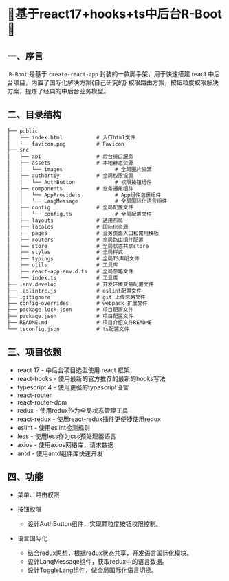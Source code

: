 # 🎉基于react17+hooks+ts中后台R-Boot🎉
## 一、序言
​		`R-Boot` 是基于 `create-react-app` 封装的一款脚手架，用于快速搭建 react 中后台项目，内置了国际化解决方案{自己研究的} 权限路由方案，按钮粒度权限解决方案，提炼了经典的中后台业务模型。



## 二、目录结构
```html
├── public
│   └── index.html           # 入口html文件
│   └── favicon.png          # Favicon
├── src
│   ├── api                  # 后台接口服务
│   ├── assets               # 本地静态资源
│   │   └── images                 # 全局图片资源
│   ├── authortiy            # 全局权限设置
│   │   └── AuthButton             # 权限按钮组件
│   ├── components           # 业务通用组件
│   │   └── AppProviders           # App组件包裹组件
│   │   └── LangMessage            # 全局国际化语言组件
│   ├── config               # 全局配置文件
│   │   └── config.ts              # 全局配置文件
│   ├── layouts              # 通用布局
│   ├── locales              # 国际化资源
│   ├── pages                # 业务页面入口和常用模板
│   ├── routers              # 全局路由组件配置
│   ├── store                # 全局状态共享store
│   ├── styles               # 全局样式
│   ├── typings              # 全局TS声明文件
│   ├── utils                # 工具库
│   ├── react-app-env.d.ts   # 全局忽略文件
│   └── index.ts             # 工具库
├── .env.develop             # 开发环境变量配置文件
├── .eslintrc.js             # eslint配置文件
├── .gitignore            	 # git 上传忽略文件
├── config-overrides         # webpack 扩展文件
├── package-lock.json        # 项目配置文件
├── package.json             # 项目配置文件
├── README.md                # 项目介绍文件README
└── tsconfig.json            # ts配置文件
```



## 三、项目依赖

- react 17  -  中后台项目选型使用 react 框架
- react-hooks  -  使用最新的官方推荐的最新的hooks写法
- typescript 4  -  使用更强的typescript语言
- react-router
- react-router-dom
- redux  -  使用redux作为全局状态管理工具
- react-redux  -  使用react-redux插件更便捷使用redux
- eslint  -  使用eslint检测规则
- less  -  使用less作为css预处理器语言
- axios  -  使用axios网络库，请求数据
- antd  -  使用antd组件库快速开发

## 四、功能

- 菜单、路由权限

- 按钮权限

  - 设计AuthButton组件，实现颗粒度按钮权限控制。

- 语言国际化

  - 结合redux思想，根据redux状态共享，开发语言国际化模块。
  - 设计LangMessage组件，获取redux中的语言数据。
  - 设计ToggleLang组件，做全局国际化语言切换。



